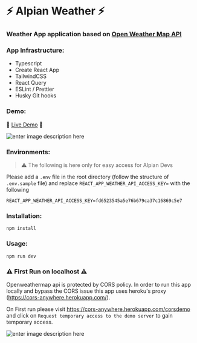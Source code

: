 # :zap: Alpian Weather :zap:

### Weather App application based on [Open Weather Map API](https://openweathermap.org/api)

### App Infrastructure:

-   Typescript
-   Create React App
-   TailwindCSS
-   React Query
-   ESLint / Prettier
-   Husky Git hooks

### Demo:

:rocket: [Live Demo](https://alpian-weather.vercel.app/) :rocket:

![enter image description here](https://user-images.githubusercontent.com/12184812/165280291-40dfe242-f2b5-40a5-8f7c-99a8b4e6691f.gif)

### Environments:

> :warning: The following is here only for easy access for Alpian Devs

Please add a `.env` file in the root directory (follow the structure of `.env.sample` file) and replace `REACT_APP_WEATHER_API_ACCESS_KEY=` with the following

```
REACT_APP_WEATHER_API_ACCESS_KEY=fd6523545a5e76b679ca37c16869c5e7
```

### Installation:

```
npm install
```

### Usage:

```
npm run dev
```

### :warning: First Run on localhost :warning:

Openweathermap api is protected by CORS policy.
In order to run this app locally and bypass the CORS issue this app uses heroku's proxy (https://cors-anywhere.herokuapp.com/).

On First run please visit https://cors-anywhere.herokuapp.com/corsdemo and click on `Request temporary access to the demo server` to gain temporary access.

![enter image description here](https://user-images.githubusercontent.com/12184812/165278044-1afbb3f8-bc5c-4083-94cb-9626396357e7.png)
